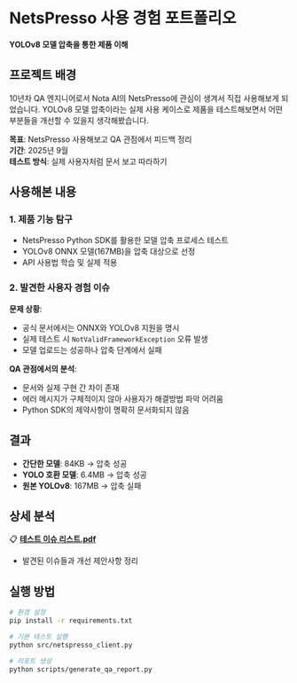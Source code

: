# NetsPresso 사용 경험 포트폴리오
**YOLOv8 모델 압축을 통한 제품 이해**

## 프로젝트 배경

10년차 QA 엔지니어로서 Nota AI의 NetsPresso에 관심이 생겨서 직접 사용해보게 되었습니다. YOLOv8 모델 압축이라는 실제 사용 케이스로 제품을 테스트해보면서 어떤 부분들을 개선할 수 있을지 생각해봤습니다.

**목표**: NetsPresso 사용해보고 QA 관점에서 피드백 정리  
**기간**: 2025년 9월  
**테스트 방식**: 실제 사용자처럼 문서 보고 따라하기

## 사용해본 내용

### 1. 제품 기능 탐구
- NetsPresso Python SDK를 활용한 모델 압축 프로세스 테스트
- YOLOv8 ONNX 모델(167MB)을 압축 대상으로 선정
- API 사용법 학습 및 실제 적용

### 2. 발견한 사용자 경험 이슈

**문제 상황**: 
- 공식 문서에서는 ONNX와 YOLOv8 지원을 명시
- 실제 테스트 시 `NotValidFrameworkException` 오류 발생
- 모델 업로드는 성공하나 압축 단계에서 실패

**QA 관점에서의 분석**:
- 문서와 실제 구현 간 차이 존재
- 에러 메시지가 구체적이지 않아 사용자가 해결방법 파악 어려움
- Python SDK의 제약사항이 명확히 문서화되지 않음

## 결과

- **간단한 모델**: 84KB → 압축 성공
- **YOLO 호환 모델**: 6.4MB → 압축 성공  
- **원본 YOLOv8**: 167MB → 압축 실패

## 상세 분석

📋 **[테스트 이슈 리스트.pdf](./docs/netspresso_issue_list.pdf)**
- 발견된 이슈들과 개선 제안사항 정리

## 실행 방법
```bash
# 환경 설정
pip install -r requirements.txt

# 기본 테스트 실행
python src/netspresso_client.py

# 리포트 생성
python scripts/generate_qa_report.py